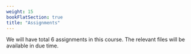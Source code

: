 ```yaml
---
weight: 15
bookFlatSection: true
title: "Assignments"
---
```


We will have total 6 assignments in this course. The relevant files will be available in due time.
